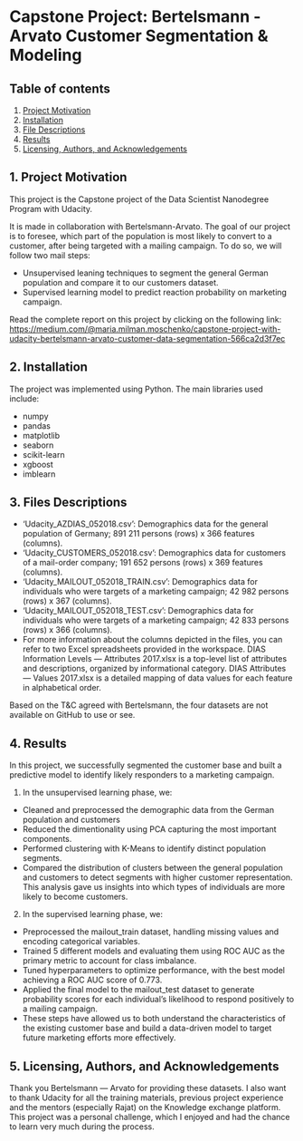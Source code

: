 # Capstone Project: Bertelsmann - Arvato Customer Segmentation & Modeling

## Table of contents
1. [Project Motivation](#motivation)
2. [Installation](#installation)
3. [File Descriptions](#files)
4. [Results](#results)
5. [Licensing, Authors, and Acknowledgements](#licensing)

## 1. Project Motivation <a name="motivation"></a>
This project is the Capstone project of the Data Scientist Nanodegree Program with Udacity. 

It is made in collaboration with Bertelsmann-Arvato. The goal of our project is to foresee, which part of the population is most likely to convert to a customer, after being targeted with a mailing campaign. To do so, we will follow two mail steps:

  - Unsupervised leaning techniques to segment the general German population and compare it to our customers dataset.
  - Supervised learning model to predict reaction probability on marketing campaign.

Read the complete report on this project by clicking on the following link: https://medium.com/@maria.milman.moschenko/capstone-project-with-udacity-bertelsmann-arvato-customer-data-segmentation-566ca2d3f7ec

## 2. Installation <a name="installation"></a>

The project was implemented using Python. The main libraries used include:

- numpy
- pandas
- matplotlib
- seaborn
- scikit-learn
- xgboost
- imblearn
  
## 3. Files Descriptions <a name="File Descriptions"></a>
- ‘Udacity_AZDIAS_052018.csv’: Demographics data for the general population of Germany; 891 211 persons (rows) x 366 features (columns).
- ‘Udacity_CUSTOMERS_052018.csv’: Demographics data for customers of a mail-order company; 191 652 persons (rows) x 369 features (columns).
- ‘Udacity_MAILOUT_052018_TRAIN.csv’: Demographics data for individuals who were targets of a marketing campaign; 42 982 persons (rows) x 367 (columns).
- ‘Udacity_MAILOUT_052018_TEST.csv’: Demographics data for individuals who were targets of a marketing campaign; 42 833 persons (rows) x 366 (columns).
- For more information about the columns depicted in the files, you can refer to two Excel spreadsheets provided in the workspace. DIAS Information Levels — Attributes 2017.xlsx is a top-level list of attributes and descriptions, organized by informational category. DIAS Attributes — Values 2017.xlsx is a detailed mapping of data values for each feature in alphabetical order.

Based on the T&C agreed with Bertelsmann, the four datasets are not available on GitHub to use or see.

## 4. Results <a name="results"></a>

In this project, we successfully segmented the customer base and built a predictive model to identify likely responders to a marketing campaign.

1) In the unsupervised learning phase, we:

- Cleaned and preprocessed the demographic data from the German population and customers
- Reduced the dimentionality using PCA capturing the most important components.
- Performed clustering with K-Means to identify distinct population segments.
- Compared the distribution of clusters between the general population and customers to detect segments with higher customer representation. This analysis gave us insights into which types of individuals are more likely to become customers.

2) In the supervised learning phase, we:

- Preprocessed the mailout_train dataset, handling missing values and encoding categorical variables.
- Trained 5 different models and evaluating them using ROC AUC as the primary metric to account for class imbalance.
- Tuned hyperparameters to optimize performance, with the best model achieving a ROC AUC score of 0.773.
- Applied the final model to the mailout_test dataset to generate probability scores for each individual’s likelihood to respond positively to a mailing campaign.
- These steps have allowed us to both understand the characteristics of the existing customer base and build a data-driven model to target future marketing efforts more effectively.

## 5. Licensing, Authors, and Acknowledgements <a name="licensing"></a>
Thank you Bertelsmann — Arvato for providing these datasets.
I also want to thank Udacity for all the training materials, previous project experience and the mentors (especially Rajat) on the Knowledge exchange platform. This project was a personal challenge, which I enjoyed and had the chance to learn very much during the process.
